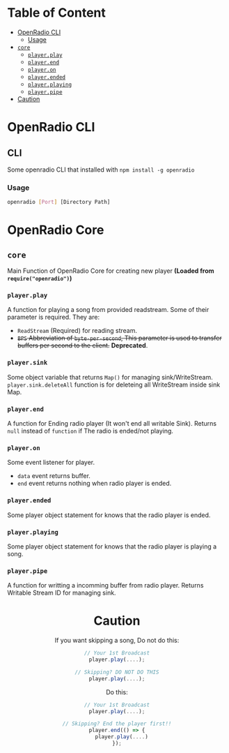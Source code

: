 # Table of Content
- [OpenRadio CLI](#cli)
  - [Usage](#usage)
- [`core`](#core)
  - [`player.play`](#playerplay)
  - [`player.end`](#playerend)
  - [`player.on`](#playeron)
  - [`player.ended`](#playerended)
  - [`player.playing`](#playerplaying)
  - [`player.pipe`](#playerpipe)
- [Caution](#caution)

# OpenRadio CLI
## CLI
Some openradio CLI that installed with `npm install -g openradio`
### Usage
```bash
openradio [Port] [Directory Path]
```

# OpenRadio Core
## `core`
Main Function of OpenRadio Core for creating new player __(Loaded from `require("openradio")`)__
### `player.play`
A function for playing a song from provided readstream. Some of their parameter is required. They are:
  - `ReadStream` (Required) for reading stream.
  - ~~`BPS` Abbreviation of `byte-per-second`, This parameter is used to transfer buffers per second to the client.~~ **Deprecated**.
### `player.sink`
Some object variable that returns `Map()` for managing sink/WriteStream. `player.sink.deleteAll` function is for deleteing all WriteStream inside sink Map.

### `player.end`
A function for Ending radio player (It won't end all writable Sink). Returns `null` instead of `function` if The radio is ended/not playing.
### `player.on` 
Some event listener for player. 
  - `data` event returns buffer.
  - `end` event returns nothing when radio player is ended.

### `player.ended`
Some player object statement for knows that the radio player is ended.

### `player.playing`
Some player object statement for knows that the radio player is playing a song.

### `player.pipe`
A function for writting a incomming buffer from radio player. Returns Writable Stream ID for managing sink. 

<center>

<h1>Caution</h1>

If you want skipping a song, Do not do this:

```js
// Your 1st Broadcast
player.play(....);

// Skipping? DO NOT DO THIS
player.play(....);
```

Do this:

```js
// Your 1st Broadcast
player.play(....);

// Skipping? End the player first!!
player.end(() => {
   player.play(....)
});
```

</center>
